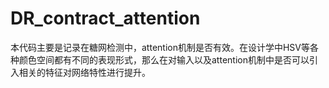 # DR_contract_attention
本代码主要是记录在糖网检测中，attention机制是否有效。在设计学中HSV等各种颜色空间都有不同的表现形式，那么在对输入以及attention机制中是否可以引入相关的特征对网络特性进行提升。
